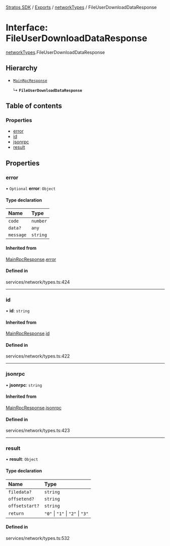 [Stratos SDK](../README.md) / [Exports](../modules.md) / [networkTypes](../modules/networkTypes.md) / FileUserDownloadDataResponse

# Interface: FileUserDownloadDataResponse

[networkTypes](../modules/networkTypes.md).FileUserDownloadDataResponse

## Hierarchy

- [`MainRpcResponse`](networkTypes.MainRpcResponse.md)

  ↳ **`FileUserDownloadDataResponse`**

## Table of contents

### Properties

- [error](networkTypes.FileUserDownloadDataResponse.md#error)
- [id](networkTypes.FileUserDownloadDataResponse.md#id)
- [jsonrpc](networkTypes.FileUserDownloadDataResponse.md#jsonrpc)
- [result](networkTypes.FileUserDownloadDataResponse.md#result)

## Properties

### error

• `Optional` **error**: `Object`

#### Type declaration

| Name | Type |
| :------ | :------ |
| `code` | `number` |
| `data?` | `any` |
| `message` | `string` |

#### Inherited from

[MainRpcResponse](networkTypes.MainRpcResponse.md).[error](networkTypes.MainRpcResponse.md#error)

#### Defined in

services/network/types.ts:424

___

### id

• **id**: `string`

#### Inherited from

[MainRpcResponse](networkTypes.MainRpcResponse.md).[id](networkTypes.MainRpcResponse.md#id)

#### Defined in

services/network/types.ts:422

___

### jsonrpc

• **jsonrpc**: `string`

#### Inherited from

[MainRpcResponse](networkTypes.MainRpcResponse.md).[jsonrpc](networkTypes.MainRpcResponse.md#jsonrpc)

#### Defined in

services/network/types.ts:423

___

### result

• **result**: `Object`

#### Type declaration

| Name | Type |
| :------ | :------ |
| `filedata?` | `string` |
| `offsetend?` | `string` |
| `offsetstart?` | `string` |
| `return` | ``"0"`` \| ``"1"`` \| ``"2"`` \| ``"3"`` |

#### Defined in

services/network/types.ts:532
